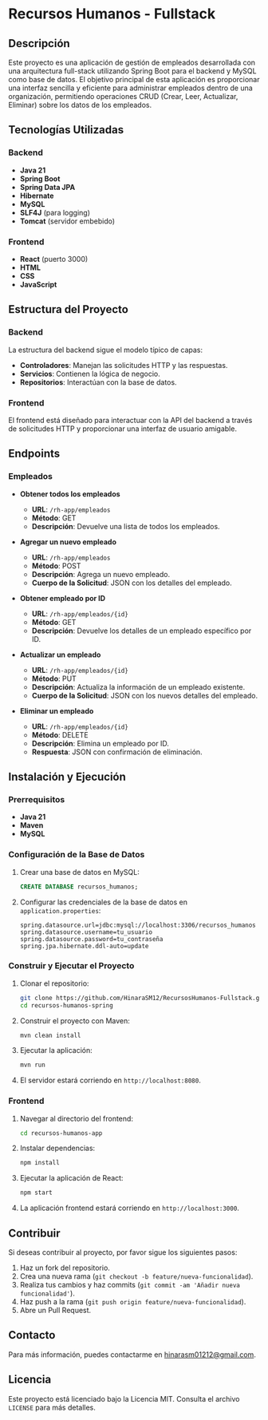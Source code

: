 # Recursos Humanos - Fullstack

## Descripción

Este proyecto es una aplicación de gestión de empleados desarrollada con una arquitectura full-stack utilizando Spring Boot para el backend y MySQL como base de datos. El objetivo principal de esta aplicación es proporcionar una interfaz sencilla y eficiente para administrar empleados dentro de una organización, permitiendo operaciones CRUD (Crear, Leer, Actualizar, Eliminar) sobre los datos de los empleados.

## Tecnologías Utilizadas

### Backend
- **Java 21**
- **Spring Boot**
- **Spring Data JPA**
- **Hibernate**
- **MySQL**
- **SLF4J** (para logging)
- **Tomcat** (servidor embebido)

### Frontend
- **React** (puerto 3000)
- **HTML**
- **CSS**
- **JavaScript**

## Estructura del Proyecto

### Backend
La estructura del backend sigue el modelo típico de capas:
- **Controladores**: Manejan las solicitudes HTTP y las respuestas.
- **Servicios**: Contienen la lógica de negocio.
- **Repositorios**: Interactúan con la base de datos.

### Frontend
El frontend está diseñado para interactuar con la API del backend a través de solicitudes HTTP y proporcionar una interfaz de usuario amigable.

## Endpoints

### Empleados

- **Obtener todos los empleados**
  - **URL**: `/rh-app/empleados`
  - **Método**: GET
  - **Descripción**: Devuelve una lista de todos los empleados.
  
- **Agregar un nuevo empleado**
  - **URL**: `/rh-app/empleados`
  - **Método**: POST
  - **Descripción**: Agrega un nuevo empleado.
  - **Cuerpo de la Solicitud**: JSON con los detalles del empleado.

- **Obtener empleado por ID**
  - **URL**: `/rh-app/empleados/{id}`
  - **Método**: GET
  - **Descripción**: Devuelve los detalles de un empleado específico por ID.

- **Actualizar un empleado**
  - **URL**: `/rh-app/empleados/{id}`
  - **Método**: PUT
  - **Descripción**: Actualiza la información de un empleado existente.
  - **Cuerpo de la Solicitud**: JSON con los nuevos detalles del empleado.

- **Eliminar un empleado**
  - **URL**: `/rh-app/empleados/{id}`
  - **Método**: DELETE
  - **Descripción**: Elimina un empleado por ID.
  - **Respuesta**: JSON con confirmación de eliminación.

## Instalación y Ejecución

### Prerrequisitos

- **Java 21**
- **Maven**
- **MySQL**

### Configuración de la Base de Datos

1. Crear una base de datos en MySQL:
   ```sql
   CREATE DATABASE recursos_humanos;
   ```

2. Configurar las credenciales de la base de datos en `application.properties`:
   ```properties
   spring.datasource.url=jdbc:mysql://localhost:3306/recursos_humanos
   spring.datasource.username=tu_usuario
   spring.datasource.password=tu_contraseña
   spring.jpa.hibernate.ddl-auto=update
   ```

### Construir y Ejecutar el Proyecto

1. Clonar el repositorio:
   ```bash
   git clone https://github.com/HinaraSM12/RecursosHumanos-Fullstack.git
   cd recursos-humanos-spring
   ```

2. Construir el proyecto con Maven:
   ```bash
   mvn clean install
   ```

3. Ejecutar la aplicación:
   ```bash
   mvn run
   ```

4. El servidor estará corriendo en `http://localhost:8080`.

### Frontend

1. Navegar al directorio del frontend:
   ```bash
   cd recursos-humanos-app
   ```

2. Instalar dependencias:
   ```bash
   npm install
   ```

3. Ejecutar la aplicación de React:
   ```bash
   npm start
   ```

4. La aplicación frontend estará corriendo en `http://localhost:3000`.

## Contribuir

Si deseas contribuir al proyecto, por favor sigue los siguientes pasos:

1. Haz un fork del repositorio.
2. Crea una nueva rama (`git checkout -b feature/nueva-funcionalidad`).
3. Realiza tus cambios y haz commits (`git commit -am 'Añadir nueva funcionalidad'`).
4. Haz push a la rama (`git push origin feature/nueva-funcionalidad`).
5. Abre un Pull Request.

## Contacto

Para más información, puedes contactarme en [hinarasm01212@gmail.com](mailto:hinarasm01212@gmail.com).

## Licencia

Este proyecto está licenciado bajo la Licencia MIT. Consulta el archivo `LICENSE` para más detalles.